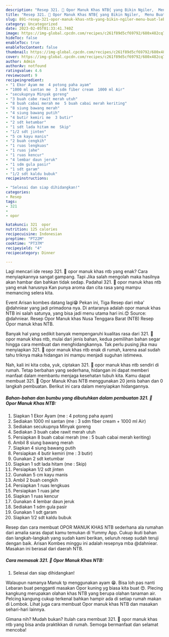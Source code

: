 ```yaml
---
description: "Resep 321. 🍲 Opor Manuk Khas NTB{ yang Bikin Ngiler,  Menu Buat lebaran"
title: "Resep 321. 🍲 Opor Manuk Khas NTB{ yang Bikin Ngiler,  Menu Buat lebaran"
slug: 891-resep-321-opor-manuk-khas-ntb-yang-bikin-ngiler-menu-buat-lebaran
category: Uncategorized
date: 2023-02-05T01:33:41.740Z
image: https://img-global.cpcdn.com/recipes/c261f89d5cf69792/680x482cq70/321-opor-manuk-khas-ntb-foto-resep-utama.jpg
hideToc: false
enableToc: true
enableTocContent: false
thumbnail: https://img-global.cpcdn.com/recipes/c261f89d5cf69792/680x482cq70/321-opor-manuk-khas-ntb-foto-resep-utama.jpg
cover: https://img-global.cpcdn.com/recipes/c261f89d5cf69792/680x482cq70/321-opor-manuk-khas-ntb-foto-resep-utama.jpg
author: Admin
authorAv: notfound
ratingvalue: 4.6
reviewcount: 9
recipeingredient:
- "1 Ekor Ayam me  4 potong paha ayam"
- "1000 ml santan me  3 sdm fiber cream  1000 ml Air"
- "secukupnya Minyak goreng"
- "3 buah cabe rawit merah utuh"
- "8 buah cabai merah me  5 buah cabai merah keriting"
- "8 siung bawang merah"
- "4 siung bawang putih"
- "4 butir kemiri me  3 butir"
- "2 sdt ketumbar"
- "1 sdt lada hitam me  Skip"
- "1/2 sdt jinten"
- "5 cm kayu manis"
- "2 buah cengkih"
- "1 ruas lengkuas"
- "1 ruas jahe"
- "1 ruas kencur"
- "4 lembar daun jeruk"
- "1 sdm gula pasir"
- "1 sdt garam"
- "1/2 sdt kaldu bubuk"
recipeinstructions:

- "Selesai dan siap dihidangkan!"
categories:
- Resep
tags:
- 321
- 
- opor

katakunci: 321  opor 
nutrition: 125 calories
recipecuisine: Indonesian
preptime: "PT22M"
cooktime: "PT37M"
recipeyield: "4"
recipecategory: Dinner

---
```



Lagi mencari ide resep 321. 🍲 opor manuk khas ntb yang enak? Cara menyiapkannya sangat gampang. Tapi Jika salah mengolah maka hasilnya akan hambar dan bahkan tidak sedap. Padahal 321. 🍲 opor manuk khas ntb yang enak harusnya Kan punya aroma dan cita rasa yang mampu memancing selera kita.


Event Arisan kombes datang lagi😁 Pekan ini, Tiga Resep dari mba&#39; @dahniear yang jadi primadona nya. Di antaranya adalah opor manuk khas NTB ini salah satunya, yang bisa jadi menu utama hari ini.😊 Source: @dahniear. Resep Opor Manuk khas Nusa Tenggara Barat (NTB) Resep Opor manuk khas NTB.

Banyak hal yang sedikit banyak mempengaruhi kualitas rasa dari 321. 🍲 opor manuk khas ntb, mulai dari jenis bahan, kedua pemilihan bahan segar hingga cara membuat dan menghidangkannya. Tak perlu pusing jika mau menyiapkan 321. 🍲 opor manuk khas ntb enak di rumah, karena asal sudah tahu triknya maka hidangan ini mampu menjadi suguhan istimewa.


Nah, kali ini kita coba, yuk, ciptakan 321. 🍲 opor manuk khas ntb sendiri di rumah. Tetap berbahan yang sederhana, hidangan ini dapat memberi manfaat dalam membantu menjaga kesehatan tubuh kita. Kamu dapat membuat 321. 🍲 Opor Manuk Khas NTB menggunakan 20 jenis bahan dan 0 langkah pembuatan. Berikut ini cara dalam menyiapkan hidangannya.

<!--inarticleads1-->

##### Bahan-bahan dan bumbu yang dibutuhkan dalam pembuatan 321. 🍲 Opor Manuk Khas NTB:

1. Siapkan 1 Ekor Ayam (me : 4 potong paha ayam)
1. Sediakan 1000 ml santan (me : 3 sdm fiber cream + 1000 ml Air)
1. Sediakan secukupnya Minyak goreng
1. Sediakan 3 buah cabe rawit merah utuh
1. Persiapkan 8 buah cabai merah (me : 5 buah cabai merah keriting)
1. Ambil 8 siung bawang merah
1. Siapkan 4 siung bawang putih
1. Persiapkan 4 butir kemiri (me : 3 butir)
1. Gunakan 2 sdt ketumbar
1. Siapkan 1 sdt lada hitam (me : Skip)
1. Persiapkan 1/2 sdt jinten
1. Gunakan 5 cm kayu manis
1. Ambil 2 buah cengkih
1. Persiapkan 1 ruas lengkuas
1. Persiapkan 1 ruas jahe
1. Siapkan 1 ruas kencur
1. Gunakan 4 lembar daun jeruk
1. Sediakan 1 sdm gula pasir
1. Gunakan 1 sdt garam
1. Siapkan 1/2 sdt kaldu bubuk


Resep dan cara membuat OPOR MANUK KHAS NTB sederhana ala rumahan dari amalia saras dapat kamu temukan di Yummy App. Cukup ikuti bahan dan langkah-langkah yang sudah kami berikan, seluruh resep sudah teruji dengan baik. Arisan Kombes minggu ini adalah resepnya mba @dahniear. Masakan ini berasal dari daerah NTB. 

<!--inarticleads2-->

##### Cara memasak 321. 🍲 Opor Manuk Khas NTB:


1. Selesai dan siap dihidangkan!

Walaupun namanya Manuk tp menggunakan ayam 😁. Bisa loh pas nanti Lebaran buat pengganti masakan Opor kuning yg biasa kita buat 😍. Plecing kangkung merupakan olahan khas NTB yang berupa olahan tanaman air. Pelcing kangung cukup terkenal bahkan hampir ada di setiap rumah makan di Lombok. Lihat juga cara membuat Opor manuk khas NTB dan masakan sehari-hari lainnya. 

Gimana nih? Mudah bukan? Itulah cara membuat 321. 🍲 opor manuk khas ntb yang bisa anda praktikkan di rumah. Semoga bermanfaat dan selamat mencoba!
